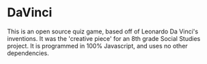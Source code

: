 # DaVinci

This is an open source quiz game, based off of Leonardo Da Vinci's inventions. It was the 'creative piece' for an 8th grade Social Studies project. It is programmed in 100% Javascript, and uses no other dependencies.

